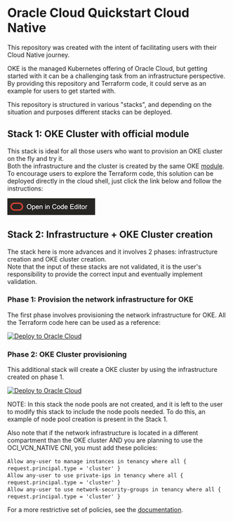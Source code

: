 # Oracle Cloud Quickstart Cloud Native

This repository was created with the intent of facilitating users with their Cloud Native journey.

OKE is the managed Kubernetes offering of Oracle Cloud, but getting started with it can be a challenging task from an
infrastructure perspective.  
By providing this repository and Terraform code, it could serve as an example for users to get started with.
  
This repository is structured in various "stacks", and depending on the situation and purposes different stacks can be deployed.

## Stack 1: OKE Cluster with official module

This stack is ideal for all those users who want to provision an OKE cluster on the fly and try it.  
Both the infrastructure and the cluster is created by the same OKE [module](https://github.com/oracle-terraform-modules/terraform-oci-oke).  
To encourage users to explore the Terraform code, this solution can be deployed directly in the cloud shell, just click the link below and follow the instructions:

[![Open in Code Editor](https://raw.githubusercontent.com/oracle-devrel/oci-code-editor-samples/main/images/open-in-code-editor.png)](https://cloud.oracle.com/?region=home&cs_repo_url=https://github.com/alcampag/oci-cn-quickstart.git&cs_branch=main&cs_readme_path=INIT.md&cs_open_ce=false)


## Stack 2: Infrastructure + OKE Cluster creation

The stack here is more advances and it involves 2 phases: infrastructure creation and OKE cluster creation.  
Note that the input of these stacks are not validated, it is the user's responsibility to provide the correct input and eventually implement validation.

### Phase 1: Provision the network infrastructure for OKE

The first phase involves provisioning the network infrastructure for OKE. All the Terraform code here can be used as a reference:

[![Deploy to Oracle Cloud](https://oci-resourcemanager-plugin.plugins.oci.oraclecloud.com/latest/deploy-to-oracle-cloud.svg)](https://cloud.oracle.com/resourcemanager/stacks/create?zipUrl=https://github.com/alcampag/oci-native-rm/infra/release/infra_v1.zip)

### Phase 2: OKE Cluster provisioning

This additional stack will create a OKE cluster by using the infrastructure created on phase 1.

[![Deploy to Oracle Cloud](https://oci-resourcemanager-plugin.plugins.oci.oraclecloud.com/latest/deploy-to-oracle-cloud.svg)](https://cloud.oracle.com/resourcemanager/stacks/create?zipUrl=https://github.com/alcampag/oci-native-rm/oke/release/oke_v1.zip)

NOTE: In this stack the node pools are not created, and it is left to the user to modify this stack to include the node pools needed.
To do this, an example of node pool creation is present in the Stack 1.
  
Also note that if the network infrastructure is located in a different compartment than the OKE cluster AND you are planning to use the OCI_VCN_NATIVE CNI,
you must add these policies:

```ignorelang
Allow any-user to manage instances in tenancy where all { request.principal.type = 'cluster' }
Allow any-user to use private-ips in tenancy where all { request.principal.type = 'cluster' }
Allow any-user to use network-security-groups in tenancy where all { request.principal.type = 'cluster' }
```
For a more restrictive set of policies, see the [documentation](https://docs.oracle.com/en-us/iaas/Content/ContEng/Concepts/contengpodnetworking_topic-OCI_CNI_plugin.htm).